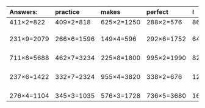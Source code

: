 | Answers: | practice | makes | perfect | ! |
| :--- | :--- | :--- | :--- | :--- |
| 411×2=822 | 409×2=818 | 625×2=1250 | 288×2=576 | 862×6=5172 | 
|   |   |   |   |   | 
|   |   |   |   |   | 
|   |   |   |   |   | 
| 231×9=2079 | 266×6=1596 | 149×4=596 | 292×6=1752 | 644×4=2576 | 
|   |   |   |   |   | 
|   |   |   |   |   | 
|   |   |   |   |   | 
|   |   |   |   |   | 
| 711×8=5688 | 462×7=3234 | 225×8=1800 | 995×2=1990 | 826×8=6608 | 
|   |   |   |   |   | 
|   |   |   |   |   | 
|   |   |   |   |   | 
|   |   |   |   |   | 
| 237×6=1422 | 332×7=2324 | 955×4=3820 | 338×2=676 | 123×5=615 | 
|   |   |   |   |   | 
|   |   |   |   |   | 
|   |   |   |   |   | 
|   |   |   |   |   | 
| 276×4=1104 | 345×3=1035 | 576×3=1728 | 736×5=3680 | 160×3=480 | 
